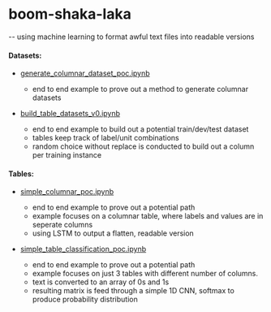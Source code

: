 # boom-shaka-laka

-- using machine learning to format awful text files into readable versions

#### Datasets:

- [generate_columnar_dataset_poc.ipynb](https://github.com/dpasse/boom-shaka-laka/tree/master/notebooks/tables/generate_columnar_dataset_poc.ipynb)
  - end to end example to prove out a method to generate columnar datasets
  
- [build_table_datasets_v0.ipynb](https://github.com/dpasse/boom-shaka-laka/tree/master/notebooks/tables/build_table_datasets_v0.ipynb)
  - end to end example to build out a potential train/dev/test dataset
  - tables keep track of label/unit combinations
  - random choice without replace is conducted to build out a column per training instance

#### Tables:

- [simple_columnar_poc.ipynb](https://github.com/dpasse/boom-shaka-laka/tree/master/notebooks/tables/simple_columnar_poc.ipynb)
  - end to end example to prove out a potential path
  - example focuses on a columnar table, where labels and values are in seperate columns
  - using LSTM to output a flatten, readable version

- [simple_table_classification_poc.ipynb](https://github.com/dpasse/boom-shaka-laka/tree/master/notebooks/tables/simple_table_classification_poc.ipynb)
  - end to end example to prove out a potential path
  - example focuses on just 3 tables with different number of columns.
  - text is converted to an array of 0s and 1s
  - resulting matrix is feed through a simple 1D CNN, softmax to produce probability distribution
